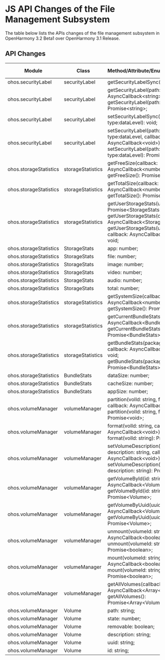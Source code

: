 # JS API Changes of the File Management Subsystem

The table below lists the APIs changes of the file management subsystem in OpenHarmony 3.2 Beta1 over OpenHarmony 3.1 Release.

## API Changes

| Module| Class| Method/Attribute/Enumeration/Constant| Change Type|
|---|---|---|---|
| ohos.securityLabel | securityLabel | getSecurityLabelSync(path:string): string; | Added|
| ohos.securityLabel | securityLabel | getSecurityLabel(path:string, callback: AsyncCallback\<string>): void;<br>getSecurityLabel(path:string): Promise\<string>; | Added|
| ohos.securityLabel | securityLabel | setSecurityLabelSync(path:string, type:dataLevel): void; | Added|
| ohos.securityLabel | securityLabel | setSecurityLabel(path:string, type:dataLevel, callback: AsyncCallback\<void>): void;<br>setSecurityLabel(path:string, type:dataLevel): Promise\<void>; | Added|
| ohos.storageStatistics | storageStatistics | getFreeSize(callback: AsyncCallback\<number>): void;<br>getFreeSize(): Promise\<number>; | Added|
| ohos.storageStatistics | storageStatistics | getTotalSize(callback: AsyncCallback\<number>): void;<br>getTotalSize(): Promise\<number>; | Added|
| ohos.storageStatistics | storageStatistics | getUserStorageStats(userId?: number): Promise\<StorageStats>;<br>getUserStorageStats(callback: AsyncCallback\<StorageStats>): void;<br>getUserStorageStats(userId: number, callback: AsyncCallback\<StorageStats>): void; | Added|
| ohos.storageStatistics | StorageStats | app: number; | Added|
| ohos.storageStatistics | StorageStats | file: number; | Added|
| ohos.storageStatistics | StorageStats | image: number; | Added|
| ohos.storageStatistics | StorageStats | video: number; | Added|
| ohos.storageStatistics | StorageStats | audio: number; | Added|
| ohos.storageStatistics | StorageStats | total: number; | Added|
| ohos.storageStatistics | storageStatistics | getSystemSize(callback: AsyncCallback\<number>): void;<br>getSystemSize(): Promise\<number>; | Added|
| ohos.storageStatistics | storageStatistics | getCurrentBundleStats(callback: AsyncCallback\<BundleStats>): void;<br>getCurrentBundleStats(): Promise\<BundleStats>; | Added|
| ohos.storageStatistics | storageStatistics | getBundleStats(packageName: string,  callback: AsyncCallback\<BundleStats>): void;<br>getBundleStats(packageName: string): Promise\<BundleStats>; | Added|
| ohos.storageStatistics | BundleStats | dataSize: number; | Added|
| ohos.storageStatistics | BundleStats | cacheSize: number; | Added|
| ohos.storageStatistics | BundleStats | appSize: number; | Added|
| ohos.volumeManager | volumeManager | partition(volId: string, fstype: string, callback: AsyncCallback\<void>): void;<br>partition(volId: string, fstype: string): Promise\<void>; | Added|
| ohos.volumeManager | volumeManager | format(volId: string, callback: AsyncCallback\<void>): void;<br>format(volId: string): Promise\<void>; | Added|
| ohos.volumeManager | volumeManager | setVolumeDescription(uuid: string, description: string, callback: AsyncCallback\<void>): void;<br>setVolumeDescription(uuid: string, description: string): Promise\<void>; | Added|
| ohos.volumeManager | volumeManager | getVolumeById(id: string, callback: AsyncCallback\<Volume>): void;<br>getVolumeById(id: string): Promise\<Volume>; | Added|
| ohos.volumeManager | volumeManager | getVolumeByUuid(uuid: string, callback: AsyncCallback\<Volume>): void;<br>getVolumeByUuid(uuid: string): Promise\<Volume>; | Added|
| ohos.volumeManager | volumeManager | unmount(volumeId: string, callback: AsyncCallback\<boolean>): void;<br>unmount(volumeId: string): Promise\<boolean>; | Added|
| ohos.volumeManager | volumeManager | mount(volumeId: string, callback: AsyncCallback\<boolean>): void;<br>mount(volumeId: string): Promise\<boolean>; | Added|
| ohos.volumeManager | volumeManager | getAllVolumes(callback: AsyncCallback\<Array\<Volume>>): void;<br>getAllVolumes(): Promise\<Array\<Volume>>; | Added|
| ohos.volumeManager | Volume | path: string; | Added|
| ohos.volumeManager | Volume | state: number; | Added|
| ohos.volumeManager | Volume | removable: boolean; | Added|
| ohos.volumeManager | Volume | description: string; | Added|
| ohos.volumeManager | Volume | uuid: string; | Added|
| ohos.volumeManager | Volume | id: string; | Added|
